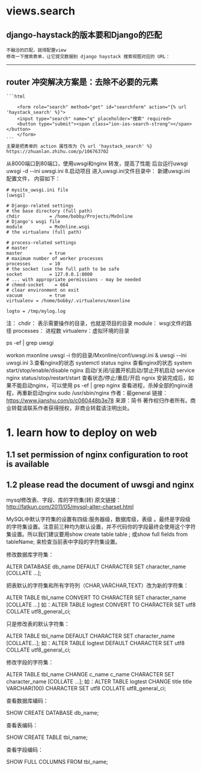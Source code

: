 # views.search

## django-haystack的版本要和Django的匹配

    不融洽的匹配，就得配置view
    修改一下搜索表单，让它提交数据到 django haystack 搜索视图对应的 URL：

-------

## router 冲突解决方案是：去除不必要的元素

    ```html

        <form role="search" method="get" id="searchform" action="{% url 'haystack_search' %}">
        <input type="search" name="q" placeholder="搜索" required>
        <button type="submit"><span class="ion-ios-search-strong"></span></button>
        </form>
    ```
    主要是把表单的 action 属性改为 {% url 'haystack_search' %}
    https://zhuanlan.zhihu.com/p/106763702

从8000端口到80端口，使用uwsgi和nginx 转发，提高了性能
后台运行uwsgi 
uwsgi -d --ini uwsgi.ini
8.启动项目
进入uwsgi.ini文件目录中：
新建uwsgi.ini 配置文件， 内容如下：
    
    # mysite_uwsgi.ini file
    [uwsgi]
    
    # Django-related settings
    # the base directory (full path)
    chdir           = /home/bobby/Projects/MxOnline
    # Django's wsgi file
    module          = MxOnline.wsgi
    # the virtualenv (full path)
    
    # process-related settings
    # master
    master          = true
    # maximum number of worker processes
    processes       = 10
    # the socket (use the full path to be safe
    socket          = 127.0.0.1:8000
    # ... with appropriate permissions - may be needed
    # chmod-socket    = 664
    # clear environment on exit
    vacuum          = true
    virtualenv = /home/bobby/.virtualenvs/mxonline
    
    logto = /tmp/mylog.log

注：
    chdir： 表示需要操作的目录，也就是项目的目录
    module： wsgi文件的路径
    processes： 进程数
    virtualenv：虚拟环境的目录
        

<!-- 查看端口.. -->
ps -ef | grep uwsgi

workon mxonline
uwsgi -i 你的目录/Mxonline/conf/uwsgi.ini &
uwsgi --ini uwsgi.ini
3.查看nginx的状态
systemctl status nginx 查看nginx的状态
system start/stop/enable/disable nginx 启动/关闭/设置开机启动/禁止开机启动
service nginx status/stop/restart/start 查看状态/停止/重启/开启 ngnix
安装完成后，如果不能启动nginx，可以使用 ps -ef | grep nginx 查看进程，杀掉全部的nginx进程，再重新启动nginx
 sudo /usr/sbin/nginx
作者：裴general
链接：https://www.jianshu.com/p/c060448b3e78
来源：简书
著作权归作者所有。商业转载请联系作者获得授权，非商业转载请注明出处。
#	1. learn how to deploy on web

##	1.1 set permission  of nginx configuration  to root is available
##	1.2 please read the document of uwsgi and nginx


mysql修改表、字段、库的字符集(转)
原文链接：http://fatkun.com/2011/05/mysql-alter-charset.html

MySQL中默认字符集的设置有四级:服务器级，数据库级，表级 。最终是字段级 的字符集设置。注意前三种均为默认设置，并不代码你的字段最终会使用这个字符集设置。所以我们建议要用show create table table ; 或show full fields from tableName; 来检查当前表中字段的字符集设置。

 

修改数据库字符集：

 

ALTER DATABASE db_name DEFAULT CHARACTER SET character_name [COLLATE ...];
 

把表默认的字符集和所有字符列（CHAR,VARCHAR,TEXT）改为新的字符集：

 

ALTER TABLE tbl_name CONVERT TO CHARACTER SET character_name [COLLATE ...]
如：ALTER TABLE logtest CONVERT TO CHARACTER SET utf8 COLLATE utf8_general_ci;
 

只是修改表的默认字符集：

 

ALTER TABLE tbl_name DEFAULT CHARACTER SET character_name [COLLATE...];
如：ALTER TABLE logtest DEFAULT CHARACTER SET utf8 COLLATE utf8_general_ci;
 

修改字段的字符集：

 

ALTER TABLE tbl_name CHANGE c_name c_name CHARACTER SET character_name [COLLATE ...];
如：ALTER TABLE logtest CHANGE title title VARCHAR(100) CHARACTER SET utf8 COLLATE utf8_general_ci;
 

查看数据库编码：

 

SHOW CREATE DATABASE db_name;
 

查看表编码：

 

SHOW CREATE TABLE tbl_name;
 

查看字段编码：

 

SHOW FULL COLUMNS FROM tbl_name;